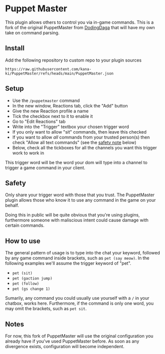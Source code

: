 # Puppet Master

This plugin allows others to control you via in-game commands.
This is a fork of the original PuppetMaster from [DodingDaga](https://github.com/dodingdaga/DalamudPlugins) that will have my own take on command parsing.

## Install

Add the following repository to custom repo to your plugin sources
```
https://raw.githubusercontent.com/kana-ki/PuppetMaster/refs/heads/main/PuppetMaster.json
```

## Setup

- Use the `/puppetmaster` command
- In the new window, Reactions tab, click the "Add" button
- Give the new Reaction profile a name
- Tick the checkbox next to it to enable it
- Go to "Edit Reactions" tab
- Write into the "Trigger" textbox your chosen trigger word
- If you only want to allow "sit" commands, then leave this checked
- If you want to allow *all* commands from your trusted person(s) then check "Allow all text commands" (see the [safety note](#Safety) below)
- Below, check all the tickboxes for all the channels you want this trigger work to work in

This trigger word will be the word your dom will type into a channel to trigger a game command in your client.

## Safety

Only share your trigger word with those that you trust. The PuppetMaster plugin allows those who know it to use any command in the game on your behalf.

Doing this in public will be quite obvious that you're using plugins, furthermore someone with maliscious intent could cause damage with certain commands.

## How to use

The general pattern of usage is to type into the chat your keyword, followed by any game command inside brackets, such as `pet (say meow)`. In the following examples we'll assume the trigger keyword of "pet".

- `pet (sit)`
- `pet (gaction jump)`
- `pet (follow)`
- `pet (gs change 1)`

Sumarily, any command you could usually use yourself with a `/` in your chatbox, works here. Furthermore, if the command is only one word, you may omit the brackets, such as `pet sit`.

## Notes

For now, this fork of PuppetMaster will use the original configuration you already have if you've used PuppetMaster before. As soon as any divergence exists, configuration will become independent.
